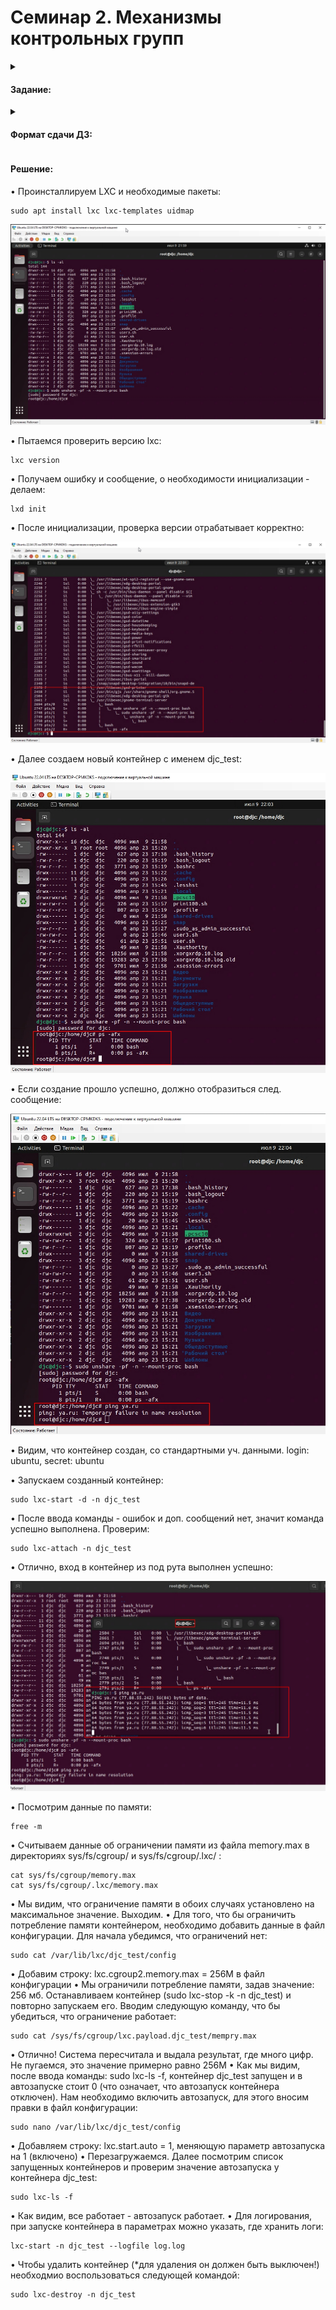 # Семинар 2. Механизмы контрольных групп

<details><summary><h4>Задание:</h4></summary>
  
✔️ Запустить контейнер с ubuntu, используя механизм LXC
✔️ Ограничить контейнер 256 Мб ОЗУ и проверить, что ограничение работает
✔️ добавить автозапуск контейнеру, перезагрузить ОС и убедиться, что контейнер действительно запустился самостоятельно
''при создании указать файл, куда записывать логи
''после перезагрузки проанализировать логи
  
</details>

<details><summary><h4>Формат сдачи ДЗ:</h4></summary>
  
✔️ Предоставить доказательства в виде скриншота и текстового документа с введенными командами.

</details>


<h4>Решение:</h4>

• Проинсталлируем LXC и необходимые пакеты:
```
sudo apt install lxc lxc-templates uidmap
```

![Изображение](https://github.com/DjonyCooper/Containerization/blob/main/Homework_1/Screenshots/Скриншот%2009-07-2023%20215958.jpg?raw=true  "Выполнение sudo apt install lxc lxc-templates uidmap")

• Пытаемся проверить версию lxc:
```
lxc version
```
• Получаем ошибку и сообщение, о необходимости инициализации - делаем:
```
lxd init
```
• После инициализации, проверка версии отрабатывает корректно:

![Изображение](https://github.com/DjonyCooper/Containerization/blob/main/Homework_1/Screenshots/Скриншот%2009-07-2023%20220118.jpg?raw=true  "Выполнение lxc version")

• Далее создаем новый контейнер с именем djc_test:

![Изображение](https://github.com/DjonyCooper/Containerization/blob/main/Homework_1/Screenshots/Скриншот%2009-07-2023%20220302.jpg?raw=true  "Выполнение ps -afx")

• Если создание прошло успешно, должно отобразиться след. сообщение:

![Изображение](https://github.com/DjonyCooper/Containerization/blob/main/Homework_1/Screenshots/Скриншот%2009-07-2023%20220413.jpg?raw=true  "Контейнер создан!")

• Видим, что контейнер создан, со стандартными уч. данными. login: ubuntu, secret: ubuntu

• Запускаем созданный контейнер:
```
sudo lxc-start -d -n djc_test
```

• После ввода команды - ошибок и доп. сообщений нет, значит команда успешно выполнена. Проверим:
```
sudo lxc-attach -n djc_test
```
• Отлично, вход в контейнер из под рута выполнен успешно:

![Изображение](https://github.com/DjonyCooper/Containerization/blob/main/Homework_1/Screenshots/Скриншот%2009-07-2023%20220510.jpg?raw=true  "Выполнение ping ya.ru")

• Посмотрим данные по памяти:
```
free -m
```
• Считываем данные об ограничении памяти из файла memory.max в директориях sys/fs/cgroup/ и sys/fs/cgroup/.lxc/ :
```
cat sys/fs/cgroup/memory.max
cat sys/fs/cgroup/.lxc/memory.max
```
• Мы видим, что ограничение памяти в обоих случаях установлено на максимальное значение. Выходим.
• Для того, что бы ограничить потребление памяти контейнером, необходимо добавить данные в файл конфигурации. Для начала убедимся, что ограничений нет:
```
sudo cat /var/lib/lxc/djc_test/config
```
• Добавим строку: lxc.cgroup2.memory.max = 256M в файл конфигурации
• Мы ограничили потребление памяти, задав значение: 256 мб. Останавливаем контейнер (sudo lxc-stop -k -n djc_test) и повторно запускаем его. Вводим следующую команду, что бы убедиться, что ограничение работает:
```
sudo cat /sys/fs/cgroup/lxc.payload.djc_test/mempry.max
```
• Отлично! Система пересчитала и выдала результат, где много цифр. Не пугаемся, это значение примерно равно 256М
• Как мы видим, после ввода команды: sudo lxc-ls -f, контейнер djc_test запущен и в автозапуске стоит 0 (что означает, что автозапуск контейнера отключен). Нам необходимо включить автозапуск, для этого вносим правки в файл конфигурации:
```
sudo nano /var/lib/lxc/djc_test/config
```
• Добавляем строку: lxc.start.auto = 1, меняющую параметр автозапуска на 1 (включено)
• Перезагружаемся. Далее посмотрим список запущенных контейнеров и проверим значение автозапуска у контейнера djc_test:
```
sudo lxc-ls -f
```
• Как видим, все работает - автозапуск работает.
• Для логирования, при запуске контейнера в параметрах можно указать, где хранить логи:
```
lxc-start -n djc_test --logfile log.log
```
• Чтобы удалить контейнер (*для удаления он должен быть выключен!) необходмио воспользоваться следующей командой:
```
sudo lxc-destroy -n djc_test
```
